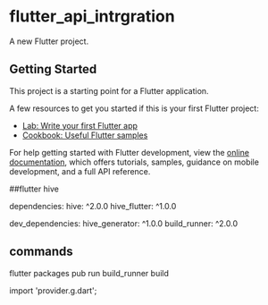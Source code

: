 # flutter_api_intrgration

A new Flutter project.

## Getting Started

This project is a starting point for a Flutter application.

A few resources to get you started if this is your first Flutter project:

- [Lab: Write your first Flutter app](https://docs.flutter.dev/get-started/codelab)
- [Cookbook: Useful Flutter samples](https://docs.flutter.dev/cookbook)

For help getting started with Flutter development, view the
[online documentation](https://docs.flutter.dev/), which offers tutorials,
samples, guidance on mobile development, and a full API reference.




##flutter hive

dependencies:
  hive: ^2.0.0
  hive_flutter: ^1.0.0

dev_dependencies:
  hive_generator: ^1.0.0
  build_runner: ^2.0.0

  ## commands 
  
flutter packages pub run build_runner build

import 'provider.g.dart';
